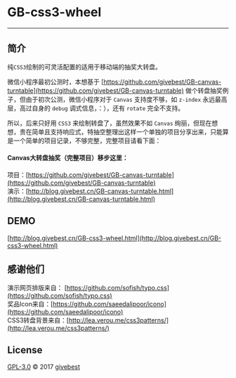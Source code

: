 # GB-css3-wheel
----

## 简介

纯`CSS3`绘制的可灵活配置的适用于移动端的抽奖大转盘。    

微信小程序最初公测时，本想基于 [https://github.com/givebest/GB-canvas-turntable](https://github.com/givebest/GB-canvas-turntable) 做个转盘抽奖例子，但由于初次公测，微信小程序对于 `Canvas` 支持度不够，如 `z-index` 永远最高层，高过自身的 `debug` 调式信息，：），还有 `rotate` 完全不支持。    

所以，后来只好用 `CSS3` 来绘制转盘了，虽然效果不如 `Canvas` 绚丽，但现在想想，贵在简单且支持响应式，特抽空整理出这样一个单独的项目分享出来，只能算是一个简单的项目记录，不够完整，完整项目请看下面：       



#### Canvas大转盘抽奖（完整项目）移步这里：
项目：[https://github.com/givebest/GB-canvas-turntable](https://github.com/givebest/GB-canvas-turntable)      
演示：[http://blog.givebest.cn/GB-canvas-turntable.html](http://blog.givebest.cn/GB-canvas-turntable.html)

## DEMO

[http://blog.givebest.cn/GB-css3-wheel.html](http://blog.givebest.cn/GB-css3-wheel.html)







## 感谢他们

演示网页排版来自： [https://github.com/sofish/typo.css](https://github.com/sofish/typo.css)     
奖品Icon来自：[https://github.com/saeedalipoor/icono](https://github.com/saeedalipoor/icono)   
CSS3转盘背景来自：[http://lea.verou.me/css3patterns/](http://lea.verou.me/css3patterns/)        



## License

[GPL-3.0](./LICENSE) © 2017 [givebest](https://github.com/givebest)

 
